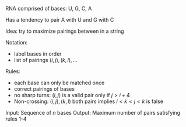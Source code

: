 RNA comprised of bases: U, G, C, A

Has a tendency to pair A with U and G with C

Idea: try to maximize pairings between in a string

Notation: 
- label bases in order
- list of pairings $(i,j),(k,l),...$

Rules:
- each base can only be matched once
- correct pairings of bases
- no sharp turns: $(i,j)$ is a valid pair only if $j>i+4$
- Non-crossing: $(i,j),(k,l)$ both pairs implies $i<k<j<k$ is false

Input: Sequence of $n$ bases
Output: Maximum number of pairs satisfying rules 1-4

